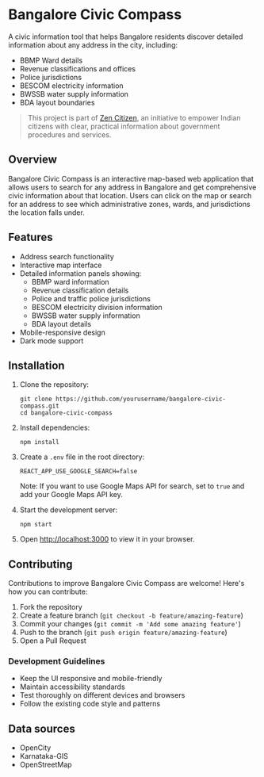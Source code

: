 # Bangalore Civic Compass

A civic information tool that helps Bangalore residents discover detailed information about any address in the city, including:

- BBMP Ward details
- Revenue classifications and offices
- Police jurisdictions
- BESCOM electricity information
- BWSSB water supply information
- BDA layout boundaries

> This project is part of [Zen Citizen](https://zencitizen.in), an initiative to empower Indian citizens with clear, practical information about government procedures and services.

## Overview

Bangalore Civic Compass is an interactive map-based web application that allows users to search for any address in Bangalore and get comprehensive civic information about that location. Users can click on the map or search for an address to see which administrative zones, wards, and jurisdictions the location falls under.

## Features

- Address search functionality
- Interactive map interface
- Detailed information panels showing:
  - BBMP ward information
  - Revenue classification details
  - Police and traffic police jurisdictions
  - BESCOM electricity division information
  - BWSSB water supply information
  - BDA layout details
- Mobile-responsive design
- Dark mode support

## Installation

1. Clone the repository:
   ```
   git clone https://github.com/yourusername/bangalore-civic-compass.git
   cd bangalore-civic-compass
   ```

2. Install dependencies:
   ```
   npm install
   ```

3. Create a `.env` file in the root directory:
   ```
   REACT_APP_USE_GOOGLE_SEARCH=false
   ```
   Note: If you want to use Google Maps API for search, set to `true` and add your Google Maps API key.

4. Start the development server:
   ```
   npm start
   ```

5. Open [http://localhost:3000](http://localhost:3000) to view it in your browser.

## Contributing

Contributions to improve Bangalore Civic Compass are welcome! Here's how you can contribute:

1. Fork the repository
2. Create a feature branch (`git checkout -b feature/amazing-feature`)
3. Commit your changes (`git commit -m 'Add some amazing feature'`)
4. Push to the branch (`git push origin feature/amazing-feature`)
5. Open a Pull Request

### Development Guidelines

- Keep the UI responsive and mobile-friendly
- Maintain accessibility standards
- Test thoroughly on different devices and browsers
- Follow the existing code style and patterns

## Data sources 

- OpenCity
- Karnataka-GIS
- OpenStreetMap

